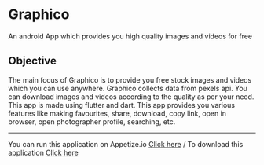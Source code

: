 # Graphico
An android App which provides you high quality images and videos for free
## Objective
The main focus of Graphico is to provide you free stock images and videos which you can use anywhere. Graphico collects data from pexels api. You can download images and videos according to the quality as per your need. This app is made using flutter and dart. This app provides you various features like making favourites, share, download, copy link, open in browser, open photographer profile, searching, etc.

-----
You can run this application on Appetize.io [Click here](https://appetize.io/app/yn35j38ahhphw4d6q7p199zbhw?device=nexus5&scale=75&orientation=portrait&osVersion=8.1) 
/ To download this application [Click here](https://drive.google.com/file/d/1eopRArXnvui8Me7m08QePuweZUU_4sqH/view?usp=drivesdk)
